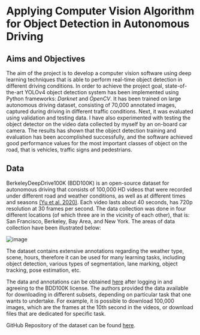 # Applying Computer Vision Algorithm for Object Detection in Autonomous Driving

## Aims and Objectives
The aim of the project is to develop a computer vision software using deep learning techniques 
that is able to perform real-time object detection in different driving conditions.
In order to achieve the project goal, state-of-the-art YOLOv4 object detection system has
been implemented using Python frameworks: *Darknet* and *OpenCV*. It has been trained on large 
autonomous driving dataset, consisting of 70,000 annotated images, captured during driving in 
different traffic conditions.
Next, it was evaluated using validation and testing data. I have also experimented with testing the 
object detector on the video data collected by myself by an on-board car camera. The results has 
shown that the object detection training and evaluation has been accomplished successfully, and 
the software achieved good performance values for the most important classes of object on the 
road, that is vehicles, traffic signs and pedestrians.

## Data
BerkeleyDeepDrive100K (BDD100K) is an open-source dataset for autonomous driving that consists of 100,000 HD videos that were recorded under different road and weather conditions, as well as at different times and seasons [(Yu et al. 2020)](https://openaccess.thecvf.com/content_CVPR_2020/papers/Yu_BDD100K_A_Diverse_Driving_Dataset_for_Heterogeneous_Multitask_Learning_CVPR_2020_paper.pdf). Each video lasts about 40 seconds, has 720p resolution at 30 frames per second. 
The data collection was done in four different locations (of which three are in the vicinity of each other), that is: 
San Francisco, Berkeley, Bay Area, and New York. The areas of data collection have been illustrated below: 

![image](https://user-images.githubusercontent.com/96207926/207092396-b36e2462-9996-4fab-8168-5794445d5572.png)

The dataset contains extensive annotations regarding the weather type, scene, hours, therefore it can be used for many learning tasks, including object detection, various types of segmentation, lane marking, object tracking, pose estimation, etc.

The data and annotations can be obtained [here](https://bdd-data.berkeley.edu/) after logging in and agreeing to the BDD100K license. 
The authors provided the data available for downloading in different subsets, depending on particular task that one wants to undertake.
For example, it is possible to download 100,000 images, which are the frames at the 10th second in the videos, or download files that are dedicated for specific task.

GitHub Repository of the dataset can be found [here](https://github.com/bdd100k/bdd100k).
